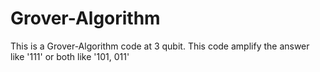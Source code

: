 # Grover-Algorithm

This is a Grover-Algorithm code at 3 qubit. This code amplify the answer like '111' or both like '101, 011'
